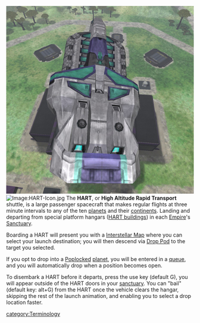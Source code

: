 ![](images/Hart.jpg "fig:Hart.jpg")
![Image:HART-Icon.jpg](HART-Icon.md.jpg "fig:Image:HART-Icon.jpg") The
**HART**, or **High Altitude Rapid Transport** shuttle, is a large
passenger spacecraft that makes regular flights at three minute
intervals to any of the ten [planets](planet.md "wikilink") and their
[continents](continent.md "wikilink"). Landing and departing from special
platform hangars ([HART buildings](HART_building.md "wikilink")) in each
[Empire](Empire.md "wikilink")'s [Sanctuary](Sanctuary.md "wikilink").

Boarding a HART will present you with a [Interstellar
Map](Interstellar_Map.md "wikilink") where you can select your launch
destination; you will then descend via [Drop Pod](Drop_Pod.md "wikilink")
to the target you selected.

If you opt to drop into a [Poplocked](Population_lock.md "wikilink")
[planet](planet.md "wikilink"), you will be entered in a
[queue](Warp_queue.md "wikilink"), and you will automatically drop when a
position becomes open.

To disembark a HART before it departs, press the use key (default G),
you will appear outside of the HART doors in your
[sanctuary](sanctuary.md "wikilink"). You can "bail" (default key: alt+G)
from the HART once the vehicle clears the hangar, skipping the rest of
the launch animation, and enabling you to select a drop location faster.

[category:Terminology](category:Terminology.md "wikilink")
